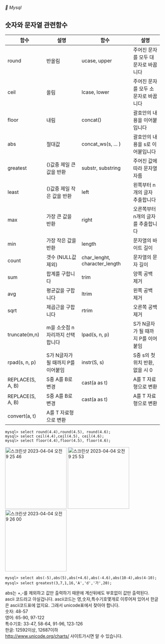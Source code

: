 ###### :cactus:  Mysql


## 숫자와 문자열 관련함수

| 함수 | 설명 |함수| 설명|
|---|---|---|---|
| round | 반올림 | ucase, upper | 주어진 문자를 모두 대문자로 바꿉니다 |
| ceil | 올림| lcase, lower | 주어진 문자를 모두 소문자로 바꿉니다 |
| floor | 내림|concat() | 괄호안의 내용을 이어붙입니다  |
|abs | 절대값|concat_ws(s, ... ) | 괄호안의 내용을 s로 이어붙입니다 | 
| greatest| ()값중 제일 큰 값을 반환 | substr, substring |주어진 값에 따라 문자열 자름 |
| least | ()값중 제일 작은 값을 반환 |left |왼쪽부터 n개의 글자 추출합니다 |
| max | 가장 큰 값을 반환 |right |	오른쪽부터 n개의 글자를 추출합니다 |
| min |가장 작은 값을 반환 |length|문자열의 바이트 길이 |
| count	 |갯수 (NULL값 제외)|char_lenght, character_length| 문자열의 문자 길이 |
| sum|합계를 구합니다|trim	|양쪽 공백 제거|
| avg	 | 평균값을 구합니다 |ltrim	|왼쪽 공백 제거 |
| sqrt | 제곱근을 구합니다 |rtrim| 오른쪽 공백 제거 |
| truncate(m,n) | m을 소숫점 n자리까지 선택합니다 |lpad(s, n, p)|	S가 N글자가 될 때까지 P를 이어붙임 |
| rpad(s, n, p)	|S가 N글자가 될 때까지 P를 이어붙임 |instr(S, s)	| S중 s의 첫 위치 반환, 없을 시 0 |
| REPLACE(S, A, B)| 	S중 A를 B로 변경 |cast(a as t)	|A를 T 자료형으로 변환 |
| REPLACE(S, A, B)| 	S중 A를 B로 변경 |cast(a as t)	|A를 T 자료형으로 변환 |
| convert(a, t)	| A를 T 자료형으로 변환 |  |


```
mysql> select round(4.4),round(4.5), round(4.6);
mysql> select ceil(4.4),ceil(4.5), ceil(4.6);
mysql> select floor(4.4),floor(4.5), floor(4.6);
```

<img width="200" alt="스크린샷 2023-04-04 오전 9 25 46" src="https://user-images.githubusercontent.com/48478079/229655224-a3e653b4-7490-471b-bbf8-9ef1a620df9b.png"> <img width="200" alt="스크린샷 2023-04-04 오전 9 25 53" src="https://user-images.githubusercontent.com/48478079/229655248-b87bf124-7e7a-4f9f-aed5-60c7c1069cf6.png"> <img width="200" alt="스크린샷 2023-04-04 오전 9 26 00" src="https://user-images.githubusercontent.com/48478079/229655254-a888c5d8-e26a-49f9-b4fe-9e11cce42b38.png">    

```
mysql> select abs(-5),abs(5),abs(+4.6),abs(-4.6),abs(10-4),abs(4-10);
mysql> select greatest(3,7,1,16,'A','d','가',20);

```

abs는 +,-를 제외하고 값만 출력하기 때문에 계산뒤에도 부호없이 값만 출력된다.   
ascii 코드라고 아실겁니다. ascii코드는 영,숫자,특수기호몇개로 이루어져 있어서 한글은 ascii코드표에 없지요. 그래서 unicode표에서 찾아야 합니다.  
숫자: 48-57   
영어: 65-90, 97-122   
특수기호: 33-47, 58-64, 91-96, 123-126   
한글: 12592이상, 12687이하   
http://www.unicode.org/charts/ 사이트가시면 알 수 있습니다. 
